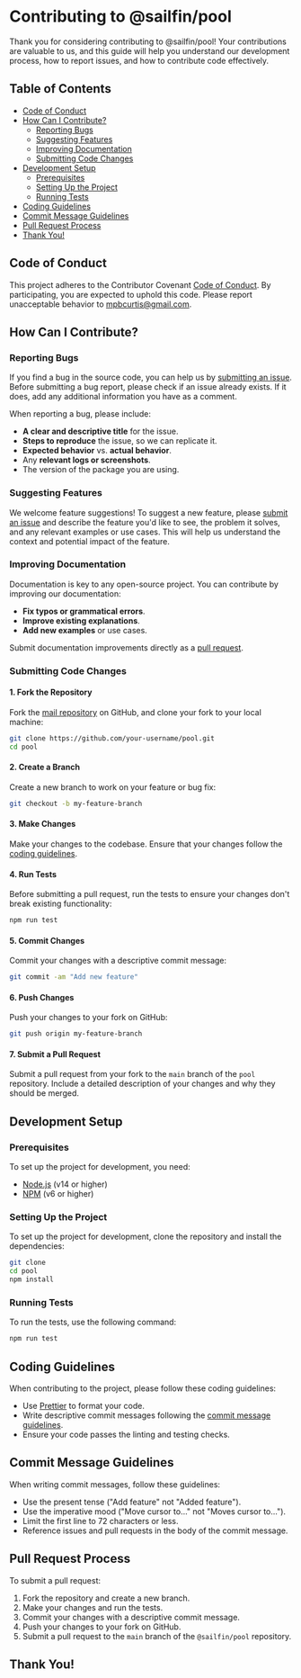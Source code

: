 # Contributing to @sailfin/pool

Thank you for considering contributing to @sailfin/pool! Your contributions are valuable to us, and this guide will help you understand our development process, how to report issues, and how to contribute code effectively.

## Table of Contents

- [Code of Conduct](#code-of-conduct)
- [How Can I Contribute?](#how-can-i-contribute)
  - [Reporting Bugs](#reporting-bugs)
  - [Suggesting Features](#suggesting-features)
  - [Improving Documentation](#improving-documentation)
  - [Submitting Code Changes](#submitting-code-changes)
- [Development Setup](#development-setup)
  - [Prerequisites](#prerequisites)
  - [Setting Up the Project](#setting-up-the-project)
  - [Running Tests](#running-tests)
- [Coding Guidelines](#coding-guidelines)
- [Commit Message Guidelines](#commit-message-guidelines)
- [Pull Request Process](#pull-request-process)
- [Thank You!](#thank-you)

## Code of Conduct

This project adheres to the Contributor Covenant [Code of Conduct](CODE_OF_CONDUCT.md). By participating, you are expected to uphold this code. Please report unacceptable behavior to [mpbcurtis@gmail.com](mailto:michael@sailfin.io).

## How Can I Contribute?

### Reporting Bugs

If you find a bug in the source code, you can help us by [submitting an issue](https://github.com/SailfinIO/pool/issues). Before submitting a bug report, please check if an issue already exists. If it does, add any additional information you have as a comment.

When reporting a bug, please include:

- **A clear and descriptive title** for the issue.
- **Steps to reproduce** the issue, so we can replicate it.
- **Expected behavior** vs. **actual behavior**.
- Any **relevant logs or screenshots**.
- The version of the package you are using.

### Suggesting Features

We welcome feature suggestions! To suggest a new feature, please [submit an issue](https://github.com/SailfinIO/pool/issues) and describe the feature you'd like to see, the problem it solves, and any relevant examples or use cases. This will help us understand the context and potential impact of the feature.

### Improving Documentation

Documentation is key to any open-source project. You can contribute by improving our documentation:

- **Fix typos or grammatical errors**.
- **Improve existing explanations**.
- **Add new examples** or use cases.

Submit documentation improvements directly as a [pull request](https://github.com/SailfinIO/pool/pulls).

### Submitting Code Changes

#### 1. Fork the Repository

Fork the [mail repository](https://github.com/SailfinIO/pool) on GitHub, and clone your fork to your local machine:

```bash
git clone https://github.com/your-username/pool.git
cd pool
```

#### 2. Create a Branch

Create a new branch to work on your feature or bug fix:

```bash
git checkout -b my-feature-branch
```

#### 3. Make Changes

Make your changes to the codebase. Ensure that your changes follow the [coding guidelines](#coding-guidelines).

#### 4. Run Tests

Before submitting a pull request, run the tests to ensure your changes don't break existing functionality:

```bash
npm run test
```

#### 5. Commit Changes

Commit your changes with a descriptive commit message:

```bash
git commit -am "Add new feature"
```

#### 6. Push Changes

Push your changes to your fork on GitHub:

```bash
git push origin my-feature-branch
```

#### 7. Submit a Pull Request

Submit a pull request from your fork to the `main` branch of the `pool` repository. Include a detailed description of your changes and why they should be merged.

## Development Setup

### Prerequisites

To set up the project for development, you need:

- [Node.js](https://nodejs.org) (v14 or higher)
- [NPM](https://www.npmjs.com) (v6 or higher)

### Setting Up the Project

To set up the project for development, clone the repository and install the dependencies:

```bash
git clone
cd pool
npm install
```

### Running Tests

To run the tests, use the following command:

```bash
npm run test
```

## Coding Guidelines

When contributing to the project, please follow these coding guidelines:

- Use [Prettier](https://prettier.io) to format your code.
- Write descriptive commit messages following the [commit message guidelines](#commit-message-guidelines).
- Ensure your code passes the linting and testing checks.

## Commit Message Guidelines

When writing commit messages, follow these guidelines:

- Use the present tense ("Add feature" not "Added feature").
- Use the imperative mood ("Move cursor to..." not "Moves cursor to...").
- Limit the first line to 72 characters or less.
- Reference issues and pull requests in the body of the commit message.

## Pull Request Process

To submit a pull request:

1. Fork the repository and create a new branch.
2. Make your changes and run the tests.
3. Commit your changes with a descriptive commit message.
4. Push your changes to your fork on GitHub.
5. Submit a pull request to the `main` branch of the `@sailfin/pool` repository.

## Thank You!
